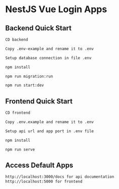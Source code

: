 # NestJS Vue Login Apps

## Backend Quick Start

```bash
CD backend

Copy .env-example and rename it to .env

Setup database connection in file .env

npm install

npm run migration:run

npm run start:dev
```

## Frontend Quick Start

```bash
CD frontend

Copy .env.example and rename it to .env

Setup api url and app port in .env file

npm install

npm run serve
```

## Access Default Apps

```bash
http://localhost:3000/docs for api documentation
http://localhost:5000 for frontend
```
